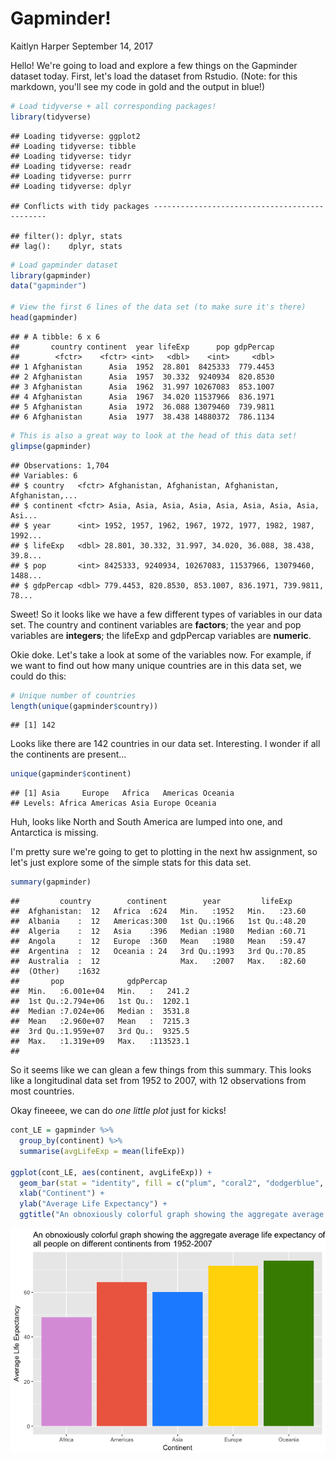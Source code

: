 Gapminder!
================
Kaitlyn Harper
September 14, 2017

Hello! We're going to load and explore a few things on the Gapminder dataset today. First, let's load the dataset from Rstudio. (Note: for this markdown, you'll see my code in gold and the output in blue!)

``` r
# Load tidyverse + all corresponding packages!
library(tidyverse)
```

    ## Loading tidyverse: ggplot2
    ## Loading tidyverse: tibble
    ## Loading tidyverse: tidyr
    ## Loading tidyverse: readr
    ## Loading tidyverse: purrr
    ## Loading tidyverse: dplyr

    ## Conflicts with tidy packages ----------------------------------------------

    ## filter(): dplyr, stats
    ## lag():    dplyr, stats

``` r
# Load gapminder dataset
library(gapminder)
data("gapminder")

# View the first 6 lines of the data set (to make sure it's there)
head(gapminder)
```

    ## # A tibble: 6 x 6
    ##       country continent  year lifeExp      pop gdpPercap
    ##        <fctr>    <fctr> <int>   <dbl>    <int>     <dbl>
    ## 1 Afghanistan      Asia  1952  28.801  8425333  779.4453
    ## 2 Afghanistan      Asia  1957  30.332  9240934  820.8530
    ## 3 Afghanistan      Asia  1962  31.997 10267083  853.1007
    ## 4 Afghanistan      Asia  1967  34.020 11537966  836.1971
    ## 5 Afghanistan      Asia  1972  36.088 13079460  739.9811
    ## 6 Afghanistan      Asia  1977  38.438 14880372  786.1134

``` r
# This is also a great way to look at the head of this data set! 
glimpse(gapminder)
```

    ## Observations: 1,704
    ## Variables: 6
    ## $ country   <fctr> Afghanistan, Afghanistan, Afghanistan, Afghanistan,...
    ## $ continent <fctr> Asia, Asia, Asia, Asia, Asia, Asia, Asia, Asia, Asi...
    ## $ year      <int> 1952, 1957, 1962, 1967, 1972, 1977, 1982, 1987, 1992...
    ## $ lifeExp   <dbl> 28.801, 30.332, 31.997, 34.020, 36.088, 38.438, 39.8...
    ## $ pop       <int> 8425333, 9240934, 10267083, 11537966, 13079460, 1488...
    ## $ gdpPercap <dbl> 779.4453, 820.8530, 853.1007, 836.1971, 739.9811, 78...

Sweet! So it looks like we have a few different types of variables in our data set. The country and continent variables are **factors**; the year and pop variables are **integers**; the lifeExp and gdpPercap variables are **numeric**.

Okie doke. Let's take a look at some of the variables now. For example, if we want to find out how many unique countries are in this data set, we could do this:

``` r
# Unique number of countries
length(unique(gapminder$country))
```

    ## [1] 142

Looks like there are 142 countries in our data set. Interesting. I wonder if all the continents are present...

``` r
unique(gapminder$continent)
```

    ## [1] Asia     Europe   Africa   Americas Oceania 
    ## Levels: Africa Americas Asia Europe Oceania

Huh, looks like North and South America are lumped into one, and Antarctica is missing.

I'm pretty sure we're going to get to plotting in the next hw assignment, so let's just explore some of the simple stats for this data set.

``` r
summary(gapminder)
```

    ##         country        continent        year         lifeExp     
    ##  Afghanistan:  12   Africa  :624   Min.   :1952   Min.   :23.60  
    ##  Albania    :  12   Americas:300   1st Qu.:1966   1st Qu.:48.20  
    ##  Algeria    :  12   Asia    :396   Median :1980   Median :60.71  
    ##  Angola     :  12   Europe  :360   Mean   :1980   Mean   :59.47  
    ##  Argentina  :  12   Oceania : 24   3rd Qu.:1993   3rd Qu.:70.85  
    ##  Australia  :  12                  Max.   :2007   Max.   :82.60  
    ##  (Other)    :1632                                                
    ##       pop              gdpPercap       
    ##  Min.   :6.001e+04   Min.   :   241.2  
    ##  1st Qu.:2.794e+06   1st Qu.:  1202.1  
    ##  Median :7.024e+06   Median :  3531.8  
    ##  Mean   :2.960e+07   Mean   :  7215.3  
    ##  3rd Qu.:1.959e+07   3rd Qu.:  9325.5  
    ##  Max.   :1.319e+09   Max.   :113523.1  
    ## 

So it seems like we can glean a few things from this summary. This looks like a longitudinal data set from 1952 to 2007, with 12 observations from most countries.

Okay fineeee, we can do *one little plot* just for kicks!

``` r
cont_LE = gapminder %>% 
  group_by(continent) %>% 
  summarise(avgLifeExp = mean(lifeExp))
  
ggplot(cont_LE, aes(continent, avgLifeExp)) + 
  geom_bar(stat = "identity", fill = c("plum", "coral2", "dodgerblue", "gold", "chartreuse4")) +
  xlab("Continent") +
  ylab("Average Life Expectancy") + 
  ggtitle("An obnoxiously colorful graph showing the aggregate average life expectancy of \nall people on different continents from 1952-2007")
```

![](hw01_gapminder_files/figure-markdown_github-ascii_identifiers/plot1-1.png)
